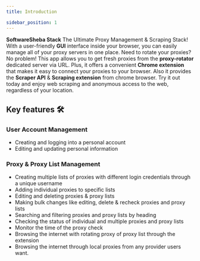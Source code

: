 ```yaml
---
title: Introduction

sidebar_position: 1
---
```


**SoftwareSheba Stack** The Ultimate Proxy Management & Scraping Stack! With a user-friendly **GUI** interface inside your browser, you can easily manage all of your proxy servers in one place. Need to rotate your proxies? No problem! This app allows you to get fresh proxies from the **proxy-rotator** dedicated server via URL. Plus, it offers a convenient **Chrome extension** that makes it easy to connect your proxies to your browser. Also it provides the **Scraper API** & **Scraping extension** from chrome browser. Try it out today and enjoy web scraping and anonymous access to the web, regardless of your location.

## Key features 🛠

### User Account Management

- Creating and logging into a personal account
- Editing and updating personal information

### Proxy & Proxy List Management

- Creating multiple lists of proxies with different login credentials through a unique username
- Adding individual proxies to specific lists
- Editing and deleting proxies & proxy lists
- Making bulk changes like editing, delete & recheck proxies and proxy lists
- Searching and filtering proxies and proxy lists by heading
- Checking the status of individual and multiple proxies and proxy lists
- Monitor the time of the proxy check
- Browsing the internet with rotating proxy of proxy list through the extension
- Browsing the internet through local proxies from any provider users want.
